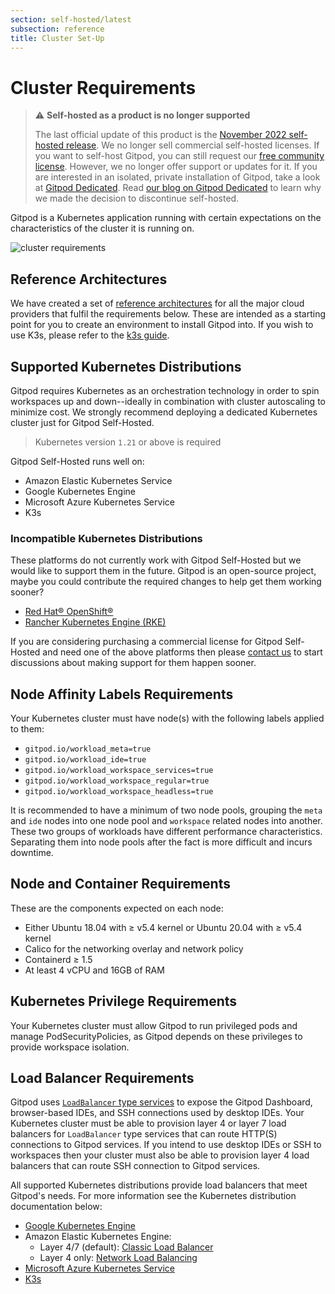 ```yaml
---
section: self-hosted/latest
subsection: reference
title: Cluster Set-Up
---
```


<script context="module">
  export const prerender = true;
</script>

# Cluster Requirements

> ⚠️ **Self-hosted as a product is no longer supported**
>
> The last official update of this product is the [November 2022 self-hosted release](https://www.gitpod.io/changelog/november-self-hosted-release). We no longer sell commercial self-hosted licenses. If you want to self-host Gitpod, you can still request our [free community license](https://www.gitpod.io/community-license). However, we no longer offer support or updates for it. If you are interested in an isolated, private installation of Gitpod, take a look at [Gitpod Dedicated](/dedicated).
> Read [our blog on Gitpod Dedicated](/blog/introducing-gitpod-dedicated) to learn why we made the decision to discontinue self-hosted.

Gitpod is a Kubernetes application running with certain expectations on the characteristics of the cluster it is running on.

![cluster requirements](../../static/images/docs/self-hosted/cluster-requirements.png)

<!-- raw editable diagram can be found under static/images/docs/self-hosted/cluster-requirements.excalidraw -->

## Reference Architectures

We have created a set of [reference architectures](../latest/reference-architecture) for all the major cloud providers that fulfil the requirements below. These are intended as a starting point for you to create an environment to install Gitpod into. If you wish to use K3s, please refer to the [k3s guide](../latest/cluster-set-up/on-k3s).

## Supported Kubernetes Distributions

Gitpod requires Kubernetes as an orchestration technology in order to spin workspaces up and down--ideally in combination with cluster autoscaling to minimize cost. We strongly recommend deploying a dedicated Kubernetes cluster just for Gitpod Self-Hosted.

> Kubernetes version `1.21` or above is required

Gitpod Self-Hosted runs well on:

- Amazon Elastic Kubernetes Service
- Google Kubernetes Engine
- Microsoft Azure Kubernetes Service
- K3s

### Incompatible Kubernetes Distributions

These platforms do not currently work with Gitpod Self-Hosted but we would like to support them in the future. Gitpod is an open-source project, maybe you could contribute the required changes to help get them working sooner?

- [Red Hat® OpenShift®](https://github.com/gitpod-io/gitpod/issues/5409)
- [Rancher Kubernetes Engine (RKE)](https://github.com/gitpod-io/gitpod/issues/5410)

If you are considering purchasing a commercial license for Gitpod Self-Hosted and need one of the above platforms then please [contact us](/contact/sales) to start discussions about making support for them happen sooner.

## Node Affinity Labels Requirements

Your Kubernetes cluster must have node(s) with the following labels applied to them:

- `gitpod.io/workload_meta=true`
- `gitpod.io/workload_ide=true`
- `gitpod.io/workload_workspace_services=true`
- `gitpod.io/workload_workspace_regular=true`
- `gitpod.io/workload_workspace_headless=true`

It is recommended to have a minimum of two node pools, grouping the `meta` and `ide` nodes into one node pool and `workspace` related nodes into another. These two groups of workloads have different performance characteristics. Separating them into node pools after the fact is more difficult and incurs downtime.

## Node and Container Requirements

These are the components expected on each node:

- Either Ubuntu 18.04 with ≥ v5.4 kernel or Ubuntu 20.04 with ≥ v5.4 kernel
- Calico for the networking overlay and network policy
- Containerd ≥ 1.5
- At least 4 vCPU and 16GB of RAM

## Kubernetes Privilege Requirements

Your Kubernetes cluster must allow Gitpod to run privileged pods and manage PodSecurityPolicies, as Gitpod depends on these privileges to provide workspace isolation.

## Load Balancer Requirements

Gitpod uses [`LoadBalancer` type services](https://kubernetes.io/docs/concepts/services-networking/service/#loadbalancer) to expose the Gitpod Dashboard, browser-based IDEs, and SSH connections used by desktop IDEs. Your Kubernetes cluster must be able to provision layer 4 or layer 7 load balancers for `LoadBalancer` type services that can route HTTP(S) connections to Gitpod services. If you intend to use desktop IDEs or SSH to workspaces then your cluster must also be able to provision layer 4 load balancers that can route SSH connection to Gitpod services.

All supported Kubernetes distributions provide load balancers that meet Gitpod's needs. For more information see the Kubernetes distribution documentation below:

- [Google Kubernetes Engine](https://cloud.google.com/kubernetes-engine/docs/concepts/service-load-balancer)
- Amazon Elastic Kubernetes Engine:
  - Layer 4/7 (default): [Classic Load Balancer](https://aws.amazon.com/premiumsupport/knowledge-center/eks-kubernetes-services-cluster/)
  - Layer 4 only: [Network Load Balancing](https://docs.aws.amazon.com/eks/latest/userguide/network-load-balancing.html)
- [Microsoft Azure Kubernetes Service](https://docs.microsoft.com/en-us/azure/aks/concepts-network)
- [K3s](https://rancher.com/docs/k3s/latest/en/networking/#service-load-balancer)
